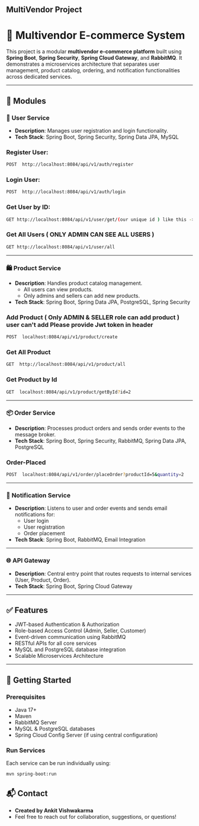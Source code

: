 ## MultiVendor Project

# 🛒 Multivendor E-commerce System

This project is a modular **multivendor e-commerce platform** built using **Spring Boot**, **Spring Security**, **Spring Cloud Gateway**, and **RabbitMQ**. It demonstrates a microservices architecture that separates user management, product catalog, ordering, and notification functionalities across dedicated services.

---

## 🧩 Modules

### 🔐 **User Service**
- **Description**: Manages user registration and login functionality.
- **Tech Stack**: Spring Boot, Spring Security, Spring Data JPA, MySQL

### Register User: 
```bash
POST  http://localhost:8084/api/v1/auth/register
```
### Login User: 
```bash
POST  http://localhost:8084/api/v1/auth/login
```
### Get User by ID:
```bash
GET http://localhost:8084/api/v1/user/get/(our unique id ) like this -> 9a23280a-67cd-4007-90fe-e74d11041ebc
```
### Get All Users ( ONLY ADMIN CAN SEE ALL USERS )
```bash
GET http://localhost:8084/api/v1/user/all
```
---

### 🛍️ **Product Service**
- **Description**: Handles product catalog management.
  - All users can view products.
  - Only admins and sellers can add new products.
- **Tech Stack**: Spring Boot, Spring Data JPA, PostgreSQL, Spring Security

### Add Product ( Only ADMIN & SELLER role can add product ) user can't add  Please provide Jwt token in header 
```bash
POST  localhost:8084/api/v1/product/create
```
### Get All Product  
```bash
GET  http://localhost:8084/api/v1/product/all
```
### Get Product by Id 
```bash
GET  localhost:8084/api/v1/product/getById?id=2
```

---

### 📦 **Order Service**
- **Description**: Processes product orders and sends order events to the message broker.
- **Tech Stack**: Spring Boot, Spring Security, RabbitMQ, Spring Data JPA, PostgreSQL
  
### Order-Placed 
```bash
POST  localhost:8084/api/v1/order/placeOrder?productId=5&quantity=2
```
---

### 📣 **Notification Service**
- **Description**: Listens to user and order events and sends email notifications for:
  - User login  
  - User registration  
  - Order placement
- **Tech Stack**: Spring Boot, RabbitMQ, Email Integration

---

### 🌐 **API Gateway**
- **Description**: Central entry point that routes requests to internal services (User, Product, Order).
- **Tech Stack**: Spring Boot, Spring Cloud Gateway

---

## ✅ Features
- JWT-based Authentication & Authorization
- Role-based Access Control (Admin, Seller, Customer)
- Event-driven communication using RabbitMQ
- RESTful APIs for all core services
- MySQL and PostgreSQL database integration
- Scalable Microservices Architecture

---

## 🚀 Getting Started

### Prerequisites
- Java 17+
- Maven
- RabbitMQ Server
- MySQL & PostgreSQL databases
- Spring Cloud Config Server (if using central configuration)

### Run Services
Each service can be run individually using:

```bash
mvn spring-boot:run
```

## 📬 Contact
- **Created by Ankit Vishwakarma**
- Feel free to reach out for collaboration, suggestions, or questions!
